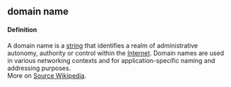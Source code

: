 ## domain name

<h4>Definition</h4><p>A domain name is a <a href="https://en.wikipedia.org/wiki/String_(computer_science)">string</a> that identifies a realm of administrative autonomy, authority or control within the <a href="https://en.wikipedia.org/wiki/Internet">Internet</a>. Domain names are used in various networking contexts and for application-specific naming and addressing purposes.<br>More on <a href="https://en.wikipedia.org/wiki/Domain_name">Source Wikipedia</a>.</p>

